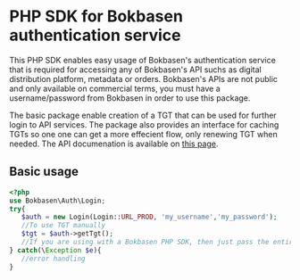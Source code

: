 # PHP SDK for Bokbasen authentication service

 This PHP SDK enables easy usage of Bokbasen's authentication service that is required for accessing any of Bokbasen's API suchs as digital distribution platform, metadata or orders. Bokbasen's APIs are not public and only available on commercial terms, you must have a username/password from Bokbasen in order to use this package.
 
 The basic package enable creation of a TGT that can be used for further login to API services. The package also provides an interface for caching TGTs so one one can get a more effecient flow, only renewing TGT when needed. The API documenation is available on [this page](https://bokbasen.jira.com/wiki/display/api/Authentication+Service).
 
## Basic usage
 
 ```php
 <?php
 use Bokbasen\Auth\Login;
 try{
 	$auth = new Login(Login::URL_PROD, 'my_username','my_password');
 	//To use TGT manually 
 	$tgt = $auth->getTgt();
 	//If you are using with a Bokbasen PHP SDK, then just pass the entire $auth object 
 } catch(\Exception $e){
 	//error handling
 }
 ```
